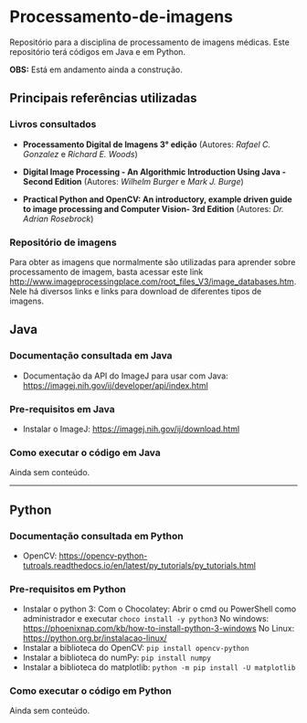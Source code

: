 # Processamento-de-imagens

Repositório para a disciplina de processamento de imagens médicas. Este repositório terá códigos em Java e em Python.

**OBS:** Está em andamento ainda a construção.

## Principais referências utilizadas

### Livros consultados

- **Processamento Digital de Imagens 3° edição** (Autores: *Rafael C. Gonzalez* e *Richard E. Woods*)

- **Digital Image Processing - An Algorithmic Introduction Using Java - Second Edition** (Autores: *Wilhelm Burger* e *Mark J. Burge*)

- **Practical Python and OpenCV: An introductory, example driven guide to image processing and Computer Vision- 3rd Edition** (Autores: *Dr. Adrian Rosebrock*)

### Repositório de imagens

  Para obter as imagens que normalmente são utilizadas para aprender sobre processamento de imagem, basta acessar este link <http://www.imageprocessingplace.com/root_files_V3/image_databases.htm>. Nele há diversos links e links para download de diferentes tipos de imagens.

## Java

### Documentação consultada em Java

- Documentação da API do ImageJ para usar com Java: <https://imagej.nih.gov/ij/developer/api/index.html>

### Pre-requisitos em Java

- Instalar o ImageJ: <https://imagej.nih.gov/ij/download.html>

### Como executar o código em Java

Ainda sem conteúdo.

---

## Python

### Documentação consultada em Python

- OpenCV: <https://opencv-python-tutroals.readthedocs.io/en/latest/py_tutorials/py_tutorials.html>

### Pre-requisitos em Python

- Instalar o python 3:
  Com o Chocolatey: Abrir o cmd ou PowerShell como administrador e executar `choco install -y python3`
  No windows: <https://phoenixnap.com/kb/how-to-install-python-3-windows>
  No Linux: <https://python.org.br/instalacao-linux/>
- Instalar a biblioteca do OpenCV:
`pip install opencv-python`
- Instalar a biblioteca do numPy:
`pip install numpy`
- Instalar a biblioteca do matplotlib:
`python -m pip install -U matplotlib`

### Como executar o código em Python

Ainda sem conteúdo.
